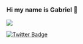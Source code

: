 ### Hi my name is Gabriel 👋
<a href="https://www.linkedin.com/in/gabriel-baptista-70a3bb1a0"><img src="https://img.shields.io/badge/Linkedin-Gabriel-lightgrey?style=for-the-badge&logo=linkedin&logoColor=blue&labelColor=FFF"></img></a>


[![Twitter Badge](https://img.shields.io/badge/Twitter-guy%20WithHat-FFF?style=flat&logo=twitter&logoColor=white&labelColor=1DA1F2)](https://twitter.com/guy_WithHat)


<!--
**gbcbaptista/gbcbaptista** is a ✨ _special_ ✨ repository because its `README.md` (this file) appears on your GitHub profile.

Here are some ideas to get you started:

- 🔭 I’m currently working on ...
- 🌱 I’m currently learning ...
- 👯 I’m looking to collaborate on ...
- 🤔 I’m looking for help with ...
- 💬 Ask me about ...
- 📫 How to reach me: ...
- 😄 Pronouns: ...
- ⚡ Fun fact: ...
-->
